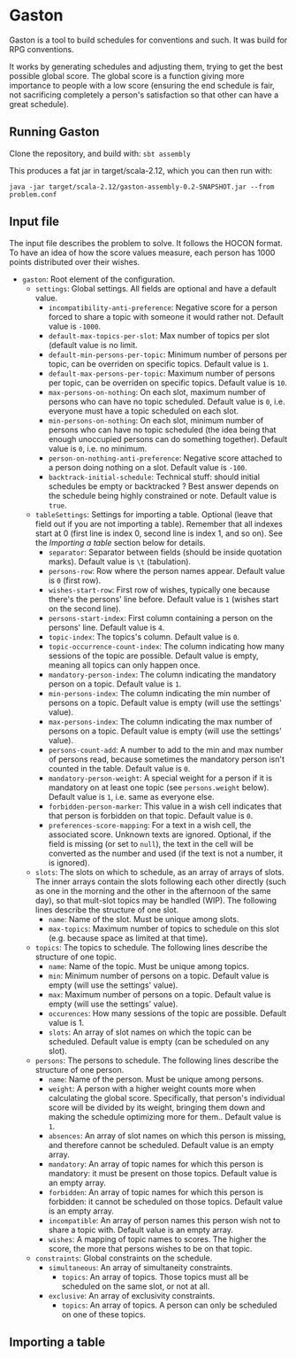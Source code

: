 # Gaston

Gaston is a tool to build schedules for conventions and such. It was build for RPG conventions.

It works by generating schedules and adjusting them, trying to get the best possible global score. The global score is a
function giving more importance to people with a low score (ensuring the end schedule is fair, not sacrificing
completely a person's satisfaction so that other can have a great schedule).



## Running Gaston

Clone the repository, and build with: `sbt assembly`

This produces a fat jar in target/scala-2.12, which you can then run with:

`java -jar target/scala-2.12/gaston-assembly-0.2-SNAPSHOT.jar --from problem.conf`



## Input file

The input file describes the problem to solve. It follows the HOCON format. To have an idea of how the score values
measure, each person has 1000 points distributed over their wishes.

- `gaston`: Root element of the configuration.
    - `settings`: Global settings. All fields are optional and have a default value.
        - `incompatibility-anti-preference`: Negative score for a person forced to share a topic with someone it would rather not. Default value is `-1000`.
        - `default-max-topics-per-slot`: Max number of topics per slot (default value is no limit.
        - `default-min-persons-per-topic`: Minimum number of persons per topic, can be overriden on specific topics. Default value is `1`.
        - `default-max-persons-per-topic`: Maximum number of persons per topic, can be overriden on specific topics. Default value is `10`.
        - `max-persons-on-nothing`: On each slot, maximum number of persons who can have no topic scheduled. Default value is `0`, i.e. everyone must have a topic scheduled on each slot.
        - `min-persons-on-nothing`: On each slot, minimum number of persons who can have no topic scheduled (the idea being that enough unoccupied persons can do something together). Default value is `0`, i.e. no minimum.
        - `person-on-nothing-anti-preference`: Negative score attached to a person doing nothing on a slot. Default value is `-100`.
        - `backtrack-initial-schedule`: Technical stuff: should initial schedules be empty or backtracked ? Best answer depends on the schedule being highly constrained or note. Default value is `true`.
    - `tableSettings`: Settings for importing a table. Optional (leave that field out if you are not importing a table). Remember that all indexes start at 0 (first line is index 0, second line is index 1, and so on). See the *Importing a table* section below for details. 
        - `separator`: Separator between fields (should be inside quotation marks). Default value is `\t` (tabulation). 
        - `persons-row`: Row where the person names appear. Default value is `0` (first row).
        - `wishes-start-row`: First row of wishes, typically one because there's the persons' line before. Default value is `1` (wishes start on the second line).
        - `persons-start-index`: First column containing a person on the persons' line. Default value is `4`.
        - `topic-index`: The topics's column. Default value is `0`. 
        - `topic-occurrence-count-index`: The column indicating how many sessions of the topic are possible. Default value is empty, meaning all topics can only happen once. 
        - `mandatory-person-index`: The column indicating the mandatory person on a topic. Default value is `1`. 
        - `min-persons-index`: The column indicating the min number of persons on a topic. Default value is empty (will use the settings' value). 
        - `max-persons-index`: The column indicating the max number of persons on a topic. Default value is empty (will use the settings' value). 
        - `persons-count-add`: A number to add to the min and max number of persons read, because sometimes the mandatory person isn't counted in the table. Default value is `0`. 
        - `mandatory-person-weight`: A special weight for a person if it is mandatory on at least one topic (see `persons.weight` below). Default value is `1`, i.e. same as everyone else.  
        - `forbidden-person-marker`: This value in a wish cell indicates that that person is forbidden on that topic. Default value is `0`.
        - `preferences-score-mapping`: For a text in a wish cell, the associated score. Unknown texts are ignored. Optional, if the field is missing (or set to `null`), the text in the cell will be converted as the number and used (if the text is not a number, it is ignored).
    - `slots`: The slots on which to schedule, as an array of arrays of slots. The inner arrays contain the slots following each other directly (such as one in the morning and the other in the afternoon of the same day), so that mult-slot topics may be handled (WIP). The following lines describe the structure of one slot.
        - `name`: Name of the slot. Must be unique among slots.
        - `max-topics`: Maximum number of topics to schedule on this slot (e.g. because space as limited at that time).
    - `topics`: The topics to schedule. The following lines describe the structure of one topic.
        - `name`: Name of the topic. Must be unique among topics.
        - `min`: Minimum number of persons on a topic. Default value is empty (will use the settings' value).  
        - `max`: Maximum number of persons on a topic. Default value is empty (will use the settings' value).  
        - `occurences`: How many sessions of the topic are possible. Default value is 1.
        - `slots`: An array of slot names on which the topic can be scheduled. Default value is empty (can be scheduled on any slot).  
    - `persons`: The persons to schedule. The following lines describe the structure of one person.
        - `name`: Name of the person. Must be unique among persons.
        - `weight`: A person with a higher weight counts more when calculating the global score. Specifically, that person's individual score will be divided by its weight, bringing them down and making the schedule optimizing more for them.. Default value is `1`.
        - `absences`: An array of slot names on which this person is missing, and therefore cannot be scheduled. Default value is an empty array.
        - `mandatory`: An array of topic names for which this person is mandatory: it must be present on those topics. Default value is an empty array.
        - `forbidden`: An array of topic names for which this person is forbidden: it cannot be scheduled on those topics. Default value is an empty array.
        - `incompatible`: An array of person names this person wish not to share a topic with. Default value is an empty array.
        - `wishes`: A mapping of topic names to scores. The higher the score, the more that persons wishes to be on that topic.
    - `constraints`: Global constraints on the schedule.
        - `simultaneous`: An array of simultaneity constraints.
            - `topics`: An array of topics. Those topics must all be scheduled on the same slot, or not at all.
        - `exclusive`: An array of exclusivity constraints.
            - `topics`: An array of topics. A person can only be scheduled on one of these topics.



## Importing a table
